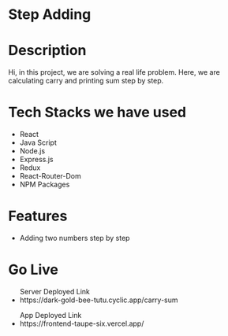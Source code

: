 <h1>Step Adding<h1>

<h1>Description</h1>
<p>Hi, in this project, we are solving a real life problem. Here, we are calculating carry and printing sum step by step.</p>

<h1>Tech Stacks we have used</h1>

<ul>
  <li>React</li>
  <li>Java Script</li>
  <li>Node.js</li>
  <li>Express.js</li>
  <li>Redux</li>
  <li>React-Router-Dom</li>
  <li>NPM Packages</li>
  
</ul>

<h1>Features</h1>
<ul>
<li>Adding two numbers step by step</li>
</ul>

<h1>Go Live</h1>
<ul>Server Deployed Link
<li>https://dark-gold-bee-tutu.cyclic.app/carry-sum</li>
</ul>



<ul>App Deployed Link
<li>https://frontend-taupe-six.vercel.app/</li>
</ul>

